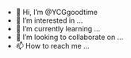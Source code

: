 - 👋 Hi, I’m @YCGgoodtime
- 👀 I’m interested in ...
- 🌱 I’m currently learning ...
- 💞️ I’m looking to collaborate on ...
- 📫 How to reach me ...

<!---
YCGgoodtime/YCGgoodtime is a ✨ special ✨ repository because its `README.md` (this file) appears on your GitHub profile.
You can click the Preview link to take a look at your changes.
--->
